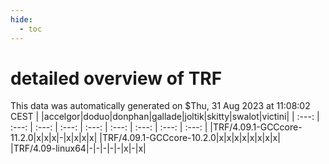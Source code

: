 ```yaml
---
hide:
  - toc
---
```


detailed overview of TRF
========================


This data was automatically generated on $Thu, 31 Aug 2023 at 11:08:02 CEST
| |accelgor|doduo|donphan|gallade|joltik|skitty|swalot|victini|
| :---: | :---: | :---: | :---: | :---: | :---: | :---: | :---: | :---: |
|TRF/4.09.1-GCCcore-11.2.0|x|x|x|-|x|x|x|x|
|TRF/4.09.1-GCCcore-10.2.0|x|x|x|x|x|x|x|x|
|TRF/4.09-linux64|-|-|-|-|-|x|-|x|

